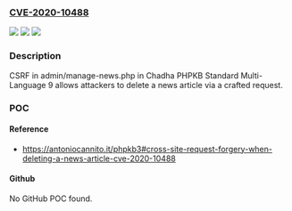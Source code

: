 ### [CVE-2020-10488](https://cve.mitre.org/cgi-bin/cvename.cgi?name=CVE-2020-10488)
![](https://img.shields.io/static/v1?label=Product&message=n%2Fa&color=blue)
![](https://img.shields.io/static/v1?label=Version&message=n%2Fa&color=blue)
![](https://img.shields.io/static/v1?label=Vulnerability&message=n%2Fa&color=brighgreen)

### Description

CSRF in admin/manage-news.php in Chadha PHPKB Standard Multi-Language 9 allows attackers to delete a news article via a crafted request.

### POC

#### Reference
- https://antoniocannito.it/phpkb3#cross-site-request-forgery-when-deleting-a-news-article-cve-2020-10488

#### Github
No GitHub POC found.

